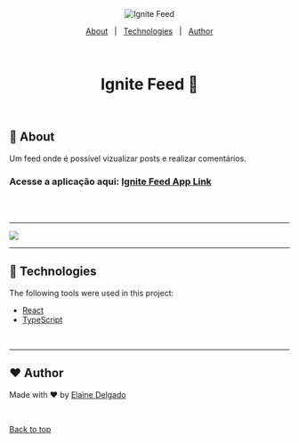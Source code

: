 <div align="center" id="top"> 
  <img src="./.github/app.gif" alt="Ignite Feed" />
	<p align="center">
  <a href="#dart-about">About</a> &#xa0; | &#xa0; 
  <a href="#rocket-technologies">Technologies</a> &#xa0; | &#xa0;
  <a href="https://github.com/ElaineDelgado" target="_blank">Author</a>
</p>

  &#xa0;

</div>
<h1 align="center">Ignite Feed 🚀</h1>
<br>

## :dart: About ##

Um feed onde é possível vizualizar posts e realizar comentários.


<h3> Acesse a aplicação aqui: <a href="https://ignitefeedapp.netlify.app/">Ignite Feed App Link</a> </h3>
   
<br>
<br>
<hr> 

<img src="https://i.imgur.com/lKU2vVw.png">


<hr> 






## :rocket: Technologies ##

The following tools were used in this project:

- [React](https://pt-br.reactjs.org/)
- [TypeScript](https://www.typescriptlang.org/)

<br>
<hr> 

## :heart: Author ##

Made with :heart: by <a href="https://github.com/ElaineDelgado" target="_blank">Elaine Delgado</a>

&#xa0;

<a href="#top">Back to top</a>
